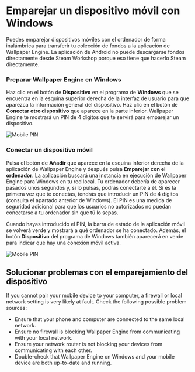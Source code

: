 # Emparejar un dispositivo móvil con Windows

Puedes emparejar dispositivos móviles con el ordenador de forma inalámbrica para transferir tu colección de fondos a la aplicación de Wallpaper Engine. La aplicación de Android no puede descargarse fondos directamente desde Steam Workshop porque eso tiene que hacerlo Steam directamente.

### Preparar Wallpaper Engine en Windows

Haz clic en el botón de **Dispositivo** en el programa de **Windows** que se encuentra en la esquina superior derecha de la interfaz de usuario para que aparezca la información general del dispositivo. Haz clic en el botón de **Conectar otro dispositivo** que aparece en la parte inferior. Wallpaper Engine te mostrará un PIN de 4 dígitos que te servirá para emparejar un dispositivo.

![Mobile PIN](/img/faq/mobile_pin.gif)

### Conectar un dispositivo móvil

Pulsa el botón de **Añadir** que aparece en la esquina inferior derecha de la aplicación de Wallpaper Engine y después pulsa **Emparejar con el ordenador**. La aplicación buscará una instancia en ejecución de Wallpaper Engine para Windows en tu red local. Tu ordenador debería de aparecer pasados unos segundos y, si lo pulsas, podrás conectarte a él. Si es la primera vez que te conectas, tendrás que introducir un PIN de 4 dígitos (consulta el apartado anterior de Windows). El PIN es una medida de seguridad adicional para que los usuarios no autorizados no puedan conectarse a tu ordenador sin que tú lo sepas.

Cuando hayas introducido el PIN, la barra de estado de la aplicación móvil se volverá verde y mostrará a qué ordenador se ha conectado. Además, el botón **Dispositivo** del programa de Windows también aparecerá en verde para indicar que hay una conexión móvil activa.

![Mobile PIN](/img/faq/mobile_pair.gif)

## Solucionar problemas con el emparejamiento del dispositivo

If you cannot pair your mobile device to your computer, a firewall or local network setting is very likely at fault. Check the following possible problem sources:

* Ensure that your phone and computer are connected to the same local network.
* Ensure no firewall is blocking Wallpaper Engine from communicating with your local network.
* Ensure your network router is not blocking your devices from communicating with each other.
* Double-check that Wallpaper Engine on Windows and your mobile device are both up-to-date and running.
